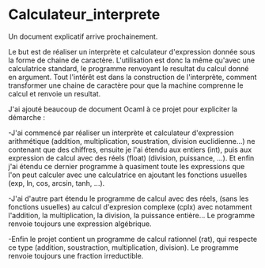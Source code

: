 # Calculateur_interprete

Un document explicatif arrive prochainement.

Le but est de réaliser un interprète et calculateur d'expression donnée sous la forme de chaine de caractère. L'utilisation est donc la même qu'avec une calculatrice standard, le programme renvoyant le resultat du calcul donné en argument. Tout l'intérêt est dans la construction de l'interprète, comment transformer une chaine de caractère pour que la machine comprenne le calcul et renvoie un resultat.

J'ai ajouté beaucoup de document Ocaml à ce projet pour expliciter la démarche :

-J'ai commencé par réaliser un interprète et calculateur d'expression arithmétique (addition, multiplication, soustration, division euclidienne...) ne contenant que des chiffres, ensuite je l'ai étendu aux entiers (int), puis aux expression de calcul avec des réels (float) (division, puissance, ...). Et enfin j'ai étendu ce dernier programme à quasiment toute les expressions que l'on peut calculer avec une calculatrice en ajoutant les fonctions usuelles (exp, ln, cos, arcsin, tanh, ...).

-J'ai d'autre part étendu le programme de calcul avec des réels, (sans les fonctions usuelles) au calcul d'expresion complexe (cplx) avec notamment l'addition, la multiplication, la division, la puissance entière... Le programme renvoie toujours une expression algébrique.

-Enfin le projet contient un programme de calcul rationnel (rat), qui respecte ce type (addition, soustraction, multiplication, division). Le programme renvoie toujours une fraction irreductible.
